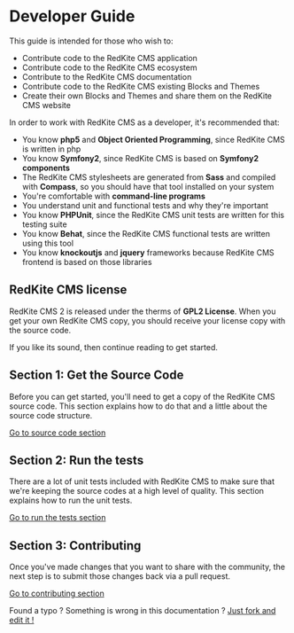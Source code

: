 # Developer Guide

This guide is intended for those who wish to:

<ul>
    <li><i class="fa fa-caret-right"></i> Contribute code to the RedKite CMS application</li>
    <li><i class="fa fa-caret-right"></i> Contribute code to the RedKite CMS ecosystem</li>
    <li><i class="fa fa-caret-right"></i> Contribute to the RedKite CMS documentation</li>
    <li><i class="fa fa-caret-right"></i> Contribute code to the RedKite CMS existing Blocks and Themes</li>
    <li><i class="fa fa-caret-right"></i> Create their own Blocks and Themes and share them on the RedKite CMS website</li>
</ul>

In order to work with RedKite CMS as a developer, it's recommended that:

<ul>
    <li><i class="fa fa-caret-right"></i> You know <b> php5</b> and <b> Object Oriented Programming</b>,  since RedKite CMS is written in php</li>
    <li><i class="fa fa-caret-right"></i> You know <b> Symfony2</b>,  since RedKite CMS is based on <b> Symfony2 components</b></li>
    <li><i class="fa fa-caret-right"></i> The RedKite CMS stylesheets are generated from <b> Sass</b> and compiled with <b> Compass</b>,  so you should have that tool installed on your system</li>
    <li><i class="fa fa-caret-right"></i> You're comfortable with <b> command-line programs</b></li>
    <li><i class="fa fa-caret-right"></i> You understand unit and functional tests and why they're important</li>
    <li><i class="fa fa-caret-right"></i> You know <b> PHPUnit</b>,  since the RedKite CMS unit tests are written for this testing suite</li>
    <li><i class="fa fa-caret-right"></i> You know <b> Behat</b>,  since the RedKite CMS functional tests are written using this tool</li>
    <li><i class="fa fa-caret-right"></i> You know <b> knockoutjs</b> and <b> jquery</b> frameworks because RedKite CMS frontend is based on those libraries</li>
</ul>

## RedKite CMS license

RedKite CMS 2 is released under the therms of **GPL2 License**. When you get your own RedKite CMS copy, you should receive your license copy with the source code.
    
If you like its sound, then continue reading to get started.

Section 1: Get the Source Code
------------------------------
Before you can get started, you'll need to get a copy of the RedKite CMS source code. This section explains how to do that and a little about the source code structure.

[Go to source code section](source-code)

Section 2: Run the tests
------------------------
There are a lot of unit tests included with RedKite CMS to make sure that we're keeping 
the source codes at a high level of quality. This section explains how to run the unit tests.

[Go to run the tests section](run-the-tests)

Section 3: Contributing
-----------------------
Once you've made changes that you want to share with the community, the next step is 
to submit those changes back via a pull request.

[Go to contributing section](contribute)

Found a typo ? Something is wrong in this documentation ? [Just fork and edit it !](https://github.com/redkite-labs/RedKiteCms/edit/master/docs/contribute/getting-started-contributing.md)